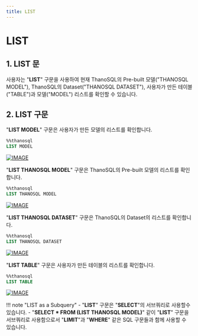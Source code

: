 ```yaml
---
title: LIST
---
```


# __LIST__

## __1. LIST 문__

사용자는 "__LIST__" 구문을 사용하여 현재 ThanoSQL의 Pre-built 모델("THANOSQL MODEL"), ThanoSQL의 Dataset("THANOSQL DATASET"), 사용자가 만든 테이블("TABLE")과 모델("MODEL") 리스트를 확인할 수 있습니다. 

## __2. LIST 구문__

"__LIST MODEL__" 구문은 사용자가 만든 모델의 리스트를 확인합니다.

```sql
%%thanosql
LIST MODEL
```
[![IMAGE](/img/thanosql_syntax/query/LIST/img1.png)](/img/thanosql_syntax/query/LIST/img1.png)

"__LIST THANOSQL MODEL__" 구문은 ThanoSQL의 Pre-built 모델의 리스트를 확인합니다.

```sql
%%thanosql
LIST THANOSQL MODEL
```
[![IMAGE](/img/thanosql_syntax/query/LIST/img2.png)](/img/thanosql_syntax/query/LIST/img2.png)

"__LIST THANOSQL DATASET__" 구문은 ThanoSQL의 Dataset의 리스트를 확인합니다.

```sql
%%thanosql
LIST THANOSQL DATASET
```
[![IMAGE](/img/thanosql_syntax/query/LIST/img3.png)](/img/thanosql_syntax/query/LIST/img3.png)

"__LIST TABLE__" 구문은 사용자가 만든 테이블의 리스트를 확인합니다.

```sql
%%thanosql
LIST TABLE
```
[![IMAGE](/img/thanosql_syntax/query/LIST/img4.png)](/img/thanosql_syntax/query/LIST/img4.png)

!!! note "LIST as a Subquery" 
    - "**LIST**" 구문은 "**SELECT**"의 서브쿼리로 사용할수 있습니다. 
    - "**SELECT * FROM (LIST THANOSQL MODEL)**" 같이 "**LIST**" 구문을 서브쿼리로 사용함으로서 "**LIMIT**"과 "**WHERE**" 같은 SQL 구문들과 함께 사용할 수 있습니다. 
